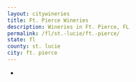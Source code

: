 ```yaml
---
layout: citywineries
title: Ft. Pierce Wineries
description: Wineries in Ft. Pierce, FL
permalink: /fl/st.-lucie/ft.-pierce/
state: fl
county: st. lucie
city: ft. pierce
---
```

-
